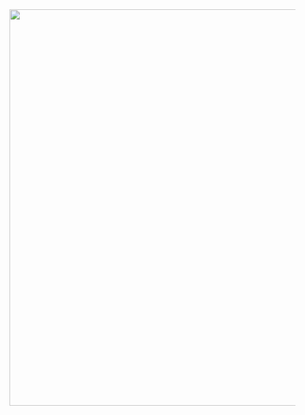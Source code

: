 <div align="center">
  <img src="https://user-images.githubusercontent.com/94689091/151638510-3c5443ef-5854-4c02-8817-6e10d2a8f73a.PNG" width="700px" />
</div>
